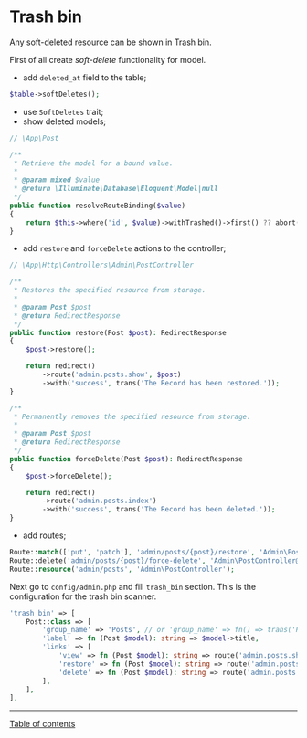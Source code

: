 Trash bin
=========

Any soft-deleted resource can be shown in Trash bin.

First of all create *soft-delete* functionality for model.

- add `deleted_at` field to the table;

```php
$table->softDeletes();
```

- use `SoftDeletes` trait;
- show deleted models;

```php
// \App\Post

/**
 * Retrieve the model for a bound value.
 *
 * @param mixed $value
 * @return \Illuminate\Database\Eloquent\Model|null
 */
public function resolveRouteBinding($value)
{
    return $this->where('id', $value)->withTrashed()->first() ?? abort(404);
}
```

- add `restore` and `forceDelete` actions to the controller;

```php
// \App\Http\Controllers\Admin\PostController

/**
 * Restores the specified resource from storage.
 *
 * @param Post $post
 * @return RedirectResponse
 */
public function restore(Post $post): RedirectResponse
{
    $post->restore();

    return redirect()
        ->route('admin.posts.show', $post)
        ->with('success', trans('The Record has been restored.'));
}

/**
 * Permanently removes the specified resource from storage.
 *
 * @param Post $post
 * @return RedirectResponse
 */
public function forceDelete(Post $post): RedirectResponse
{
    $post->forceDelete();

    return redirect()
        ->route('admin.posts.index')
        ->with('success', trans('The Record has been deleted.'));
}
```

- add routes;

```php
Route::match(['put', 'patch'], 'admin/posts/{post}/restore', 'Admin\PostController@restore')->name('posts.restore');
Route::delete('admin/posts/{post}/force-delete', 'Admin\PostController@forceDelete')->name('posts.force-delete');
Route::resource('admin/posts', 'Admin\PostController');
```

Next go to `config/admin.php` and fill `trash_bin` section.
This is the configuration for the trash bin scanner.

```php
'trash_bin' => [
    Post::class => [
        'group_name' => 'Posts', // or 'group_name' => fn() => trans('Posts')
        'label' => fn (Post $model): string => $model->title,
        'links' => [
            'view' => fn (Post $model): string => route('admin.posts.show', $model),
            'restore' => fn (Post $model): string => route('admin.posts.restore', $model),
            'delete' => fn (Post $model): string => route('admin.posts.force-delete', $model),
        ],
    ],
],
```

---

[Table of contents](./index.md)
